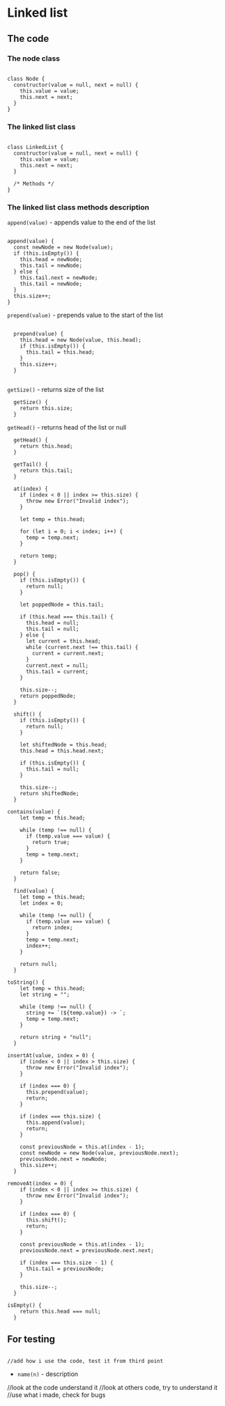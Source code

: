# Linked list
## The code
### The node class
```JS

class Node {
  constructor(value = null, next = null) {
    this.value = value;
    this.next = next;
  }
}

```

### The linked list class
```JS

class LinkedList {
  constructor(value = null, next = null) {
    this.value = value;
    this.next = next;
  }

  /* Methods */
}

```

### The linked list class methods description

`append(value)` - appends value to the end of the list
```JS

append(value) {
  const newNode = new Node(value);
  if (this.isEmpty()) {
    this.head = newNode;
    this.tail = newNode;
  } else {
    this.tail.next = newNode;
    this.tail = newNode;
  }
  this.size++;
}

```

`prepend(value)` - prepends value to the start of the list
```JS

  prepend(value) {
    this.head = new Node(value, this.head);
    if (this.isEmpty()) {
      this.tail = this.head;
    }
    this.size++;
  }
  
```
`getSize()` - returns size of the list
```JS
  getSize() {
    return this.size;
  }
```
`getHead()` - returns head of the list or null
```JS
  getHead() {
    return this.head;
  }
```
```JS
  getTail() {
    return this.tail;
  }
```
```JS
  at(index) {
    if (index < 0 || index >= this.size) {
      throw new Error("Invalid index");
    }

    let temp = this.head;

    for (let i = 0; i < index; i++) {
      temp = temp.next;
    }

    return temp;
  }
```
```JS
  pop() {
    if (this.isEmpty()) {
      return null;
    }

    let poppedNode = this.tail;

    if (this.head === this.tail) {
      this.head = null;
      this.tail = null;
    } else {
      let current = this.head;
      while (current.next !== this.tail) {
        current = current.next;
      }
      current.next = null;
      this.tail = current;
    }

    this.size--;
    return poppedNode;
  }
```
```JS
  shift() {
    if (this.isEmpty()) {
      return null;
    }

    let shiftedNode = this.head;
    this.head = this.head.next;

    if (this.isEmpty()) {
      this.tail = null;
    }

    this.size--;
    return shiftedNode;
  }
```
```JS
contains(value) {
    let temp = this.head;

    while (temp !== null) {
      if (temp.value === value) {
        return true;
      }
      temp = temp.next;
    }

    return false;
  }
```
```JS
  find(value) {
    let temp = this.head;
    let index = 0;

    while (temp !== null) {
      if (temp.value === value) {
        return index;
      }
      temp = temp.next;
      index++;
    }

    return null;
  }
```

```JS
toString() {
    let temp = this.head;
    let string = "";

    while (temp !== null) {
      string += `(${temp.value}) -> `;
      temp = temp.next;
    }

    return string + "null";
  }
```
```JS
insertAt(value, index = 0) {
    if (index < 0 || index > this.size) {
      throw new Error("Invalid index");
    }

    if (index === 0) {
      this.prepend(value);
      return;
    }

    if (index === this.size) {
      this.append(value);
      return;
    }

    const previousNode = this.at(index - 1);
    const newNode = new Node(value, previousNode.next);
    previousNode.next = newNode;
    this.size++;
  }
```
```JS
removeAt(index = 0) {
    if (index < 0 || index >= this.size) {
      throw new Error("Invalid index");
    }

    if (index === 0) {
      this.shift();
      return;
    }

    const previousNode = this.at(index - 1);
    previousNode.next = previousNode.next.next;

    if (index === this.size - 1) {
      this.tail = previousNode;
    }

    this.size--;
  }
```
```JS
isEmpty() {
    return this.head === null;
  }
```

## For testing

```JS

//add how i use the code, test it from third point

```

- `name(n)` - description

//look at the code understand it
//look at others code, try to understand it
//use what i made, check for bugs
